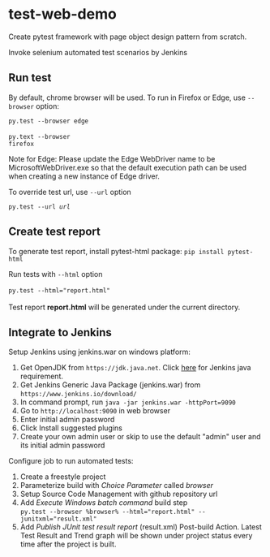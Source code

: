 <h1>test-web-demo</h1>
<p>Create pytest framework with page object design pattern from scratch.</p>
<p>Invoke selenium automated test scenarios by Jenkins</p>
 
 <h2>Run test</h2>
 <p> </p>
 <p>By default, chrome browser will be used. To run in Firefox or Edge, use  
 <code>--browser</code> option:  
 
 <code>py.test --browser edge</code><br><br>
 <code>py.text --browser firefox</code>
 </p>
  <p>Note for Edge: Please update the Edge WebDriver name to be MicrosoftWebDriver.exe so that 
  the default execution path can be used when creating a new instance of Edge driver.
 </p>
 
 <p>To override test url, use <code>--url</code> option</p>
 <code>py.test --url <i>url</i></code>
 
 <h2>Create test report</h2>
 <p>To generate test report, install pytest-html package: 
 <code>pip install pytest-html</code></p>
 <p>Run tests with <code>--html</code> option <br><br>
 <code>py.test --html="report.html"</code> <br><br>
 Test report <b>report.html</b> will be generated under the current directory.
 </p>
 
 <h2>Integrate to Jenkins</h2>
 <p>Setup Jenkins using jenkins.war on windows platform:</p>
 <ol>
 <li>Get OpenJDK from <code>https://jdk.java.net</code>. 
 Click <a href="https://www.jenkins.io/doc/administration/requirements/java/">here</a> for Jenkins java requirement.
 <li>Get Jenkins Generic Java Package (jenkins.war) from <code>https://www.jenkins.io/download/</code></li>
 <li>In command prompt, run <code>java -jar jenkins.war -httpPort=9090</code></li>
 <li>Go to <code>http://localhost:9090</code> in web browser</li>
 <li>Enter initial admin password</li>
 <li>Click Install suggested plugins</li>
 <li>Create your own admin user or skip to use the default "admin" user and its initial admin password</li>
 </ol>
 <p>Configure job to run automated tests:</p>
 <ol>
 <li>Create a freestyle project</li>
 <li>Parameterize build with <i>Choice Parameter</i> called <i>browser</i></li>
 <li>Setup Source Code Management with github repository url</li>
 <li>Add <i>Execute Windows batch command</i> build step<br>
 <code>py.test --browser %browser% --html="report.html" --junitxml="result.xml"</code>
 </li>
 <li>Add <i>Publish JUnit test result report </i> (result.xml) Post-build Action. 
 Latest Test Result and Trend graph will be shown under project status every time after the project is built.</li>
 </ol>